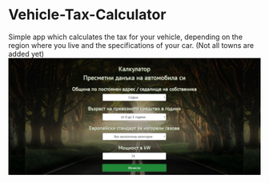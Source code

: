# Vehicle-Tax-Calculator
 Simple app which calculates the tax for your vehicle, depending on the region where you live and the specifications of your car. (Not all towns are added yet)
![alt text](https://github.com/MertYumer/Vehicle-Tax-Calculator/blob/master/main-page.JPG)
